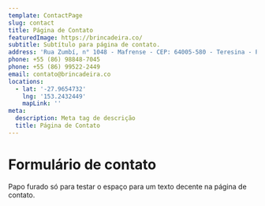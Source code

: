 ```yaml
---
template: ContactPage
slug: contact
title: Página de Contato
featuredImage: https://brincadeira.co/
subtitle: Subtítulo para página de contato.
address: 'Rua Zumbí, n° 1048 - Mafrense - CEP: 64005-580 - Teresina - PI'
phone: +55 (86) 98848-7045
phone: +55 (86) 99522-2449
email: contato@brincadeira.co
locations:
  - lat: '-27.9654732'
    lng: '153.2432449'
    mapLink: ''
meta:
  description: Meta tag de descrição
  title: Página de Contato
---
```


# Formulário de contato

Papo furado só para testar o espaço para um texto decente na página de contato.
